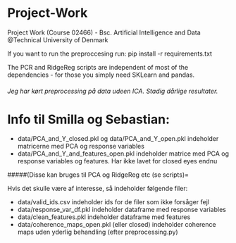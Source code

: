 # Project-Work
Project Work (Course 02466) - Bsc. Artificial Intelligence and Data @Technical University of Denmark

If you want to run the preproccesing run: pip install -r requirements.txt

The PCR and RidgeReg scripts are independent of most of the dependencies - for those you simply need SKLearn and pandas.

###### Jeg har kørt preprocessing på data udeen ICA. Stadig dårlige resultater.

# Info til Smilla og Sebastian:
- data/PCA_and_Y_closed.pkl og data/PCA_and_Y_open.pkl indeholder matricerne med PCA og response variables
- data/PCA_and_Y_and_features_open.pkl indeholder matrice med PCA og response variables og features. Har ikke lavet for closed eyes endnu

#####(Disse kan bruges til PCA og RidgeReg etc (se scripts)=




Hvis det skulle være af interesse, så indeholder følgende filer:
- data/valid_ids.csv indeholder ids for de filer som ikke forsåger fejl
- data/response_var_df.pkl indeholder dataframe med response variables
- data/clean_features.pkl indeholder dataframe med features
- data/coherence_maps_open.pkl (eller closed) indeholder coherence maps uden yderlig behandling (efter preprocessing.py)